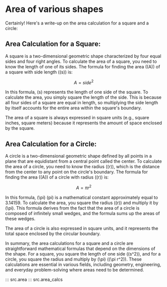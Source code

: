 # Area of various shapes

Certainly! Here's a write-up on the area calculation for a square and a circle:

## Area Calculation for a Square:

A square is a two-dimensional geometric shape characterized by four equal sides and four right angles. To calculate the area of a square, you need to know the length of one of its sides. The formula for finding the area (\(A\)) of a square with side length (\(s\)) is:

$$
A = side ^ 2
$$

In this formula, \(s\) represents the length of one side of the square. To calculate the area, you simply square the length of the side. This is because all four sides of a square are equal in length, so multiplying the side length by itself accounts for the entire area within the square's boundary.

The area of a square is always expressed in square units (e.g., square inches, square meters) because it represents the amount of space enclosed by the square.


## Area Calculation for a Circle:

A circle is a two-dimensional geometric shape defined by all points in a plane that are equidistant from a central point called the center. To calculate the area of a circle, you need to know the radius (\(r\)), which is the distance from the center to any point on the circle's boundary. The formula for finding the area (\(A\)) of a circle with radius (\(r\)) is:

$$
A = \pi r^2
$$

In this formula, \(\pi\) (pi) is a mathematical constant approximately equal to 3.14159. To calculate the area, you square the radius (\(r\)) and multiply it by \(\pi\). This formula derives from the fact that the area of a circle is composed of infinitely small wedges, and the formula sums up the areas of these wedges.

The area of a circle is also expressed in square units, and it represents the total space enclosed by the circular boundary.

In summary, the area calculations for a square and a circle are straightforward mathematical formulas that depend on the dimensions of the shape. For a square, you square the length of one side (\(s^2\)), and for a circle, you square the radius and multiply by \(\pi\) (\(\pi r^2\)). These calculations are essential in various fields, including geometry, engineering, and everyday problem-solving where areas need to be determined.

::: src.area
::: src.area_calcs